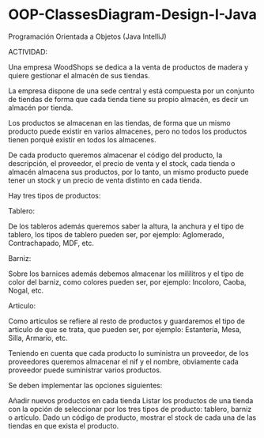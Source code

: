 # OOP-ClassesDiagram-Design-I-Java
Programación Orientada a Objetos (Java IntelliJ)

ACTIVIDAD:

Una empresa WoodShops se dedica a la venta de productos de madera y quiere gestionar el almacén de sus tiendas.

La empresa dispone de una sede central y está compuesta por un conjunto de tiendas de forma que cada tienda tiene su propio almacén, es decir un almacén por tienda.

Los productos se almacenan en las tiendas, de forma que un mismo producto puede existir en varios almacenes, pero no todos los productos tienen porqué existir en todos los almacenes.

De cada producto queremos almacenar el código del producto, la descripción, el proveedor, el precio de venta y el stock, cada tienda o almacén almacena sus productos, por lo tanto, un mismo producto puede tener un stock y un precio de venta distinto en cada tienda.

Hay tres tipos de productos:

Tablero:

De los tableros además queremos saber la altura, la anchura y el tipo de tablero, los tipos de tablero pueden ser, por ejemplo: Aglomerado, Contrachapado, MDF, etc.

Barniz:

Sobre los barnices además debemos almacenar los mililitros y el tipo de color del barniz, como colores pueden ser, por ejemplo: Incoloro, Caoba, Nogal, etc.

 Articulo:

Como artículos se refiere al resto de productos y guardaremos el tipo de articulo de que se trata, que pueden ser, por ejemplo: Estantería, Mesa, Silla, Armario, etc.

 Teniendo en cuenta que cada producto lo suministra un proveedor, de los proveedores queremos almacenar el nif y el nombre, obviamente cada proveedor puede suministrar varios productos.

 Se deben implementar las opciones siguientes:

Añadir nuevos productos en cada tienda
Listar los productos de una tienda con la opción de seleccionar por los tres tipos de producto: tablero, barniz o artículo.
Dado un código de producto, mostrar el stock de cada una de las tiendas en que exista el producto.
